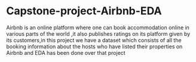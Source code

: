 # Capstone-project-Airbnb-EDA
Airbnb is an online platform where one can book accommodation online in various parts of the world ,it also publishes ratings on its platform given by its customers,in this project we have a dataset which consists of all the booking information about the hosts who have listed their properties on Airbnb and EDA has been done over that project 
